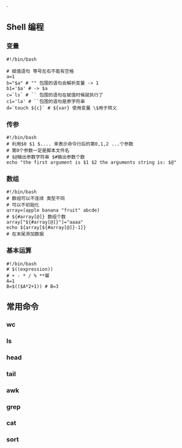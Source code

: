 ·

## Shell 编程

### 变量

```shell	
#!/bin/bash

# 赋值语句 等号左右不能有空格
a=1
b="$a" # "" 包围的语句会解析变量 -> 1
b1='$a' # -> $a
c=`ls` # `` 包围的语句在赋值时候就执行了
c1='la' # ``包围的语句是原字符串 
d=`touch ${c}` # ${var} 使用变量 \$用于转义
```

### 传参

```shell
#!/bin/bash
# 利用$0 $1 $.... 来表示命令行后的第0,1,2 ...个参数
# 第0个参数一定是脚本文件名
# $@输出参数字符串 $#输出参数个数
echo "the first argument is $1 $2 the arguments string is: $@"

```

### 数组

```shell
#!/bin/bash
# 数组可以不连续 类型不同
# 可以不初始化
array=(apple banana "fruit" abcde)
# ${#array[@]} 数组个数
array["${#array[@]}"]="aaaa"
echo ${array[${#array[@]}-1]}
# 在末尾添加数据
```

### 基本运算

```shell
#!/bin/bash
# $((expression))
# + - * / % **幂
A=1
B=$(($A*2+1)) # B=3
```

## 常用命令

### wc

### ls

### head

### tail

### awk

### grep

### cat

### sort